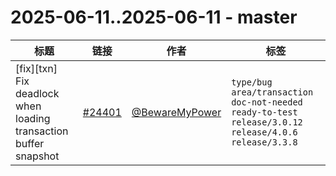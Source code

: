 # 2025-06-11..2025-06-11 - master
| 标题 | 链接 | 作者 | 标签 |
| - | :--: | :--: | - |
| [fix][txn] Fix deadlock when loading transaction buffer snapshot | [#24401](https://github.com/apache/pulsar/pull/24401) | [@BewareMyPower](https://github.com/BewareMyPower) | `type/bug` `area/transaction` `doc-not-needed` `ready-to-test` `release/3.0.12` `release/4.0.6` `release/3.3.8`  | 
